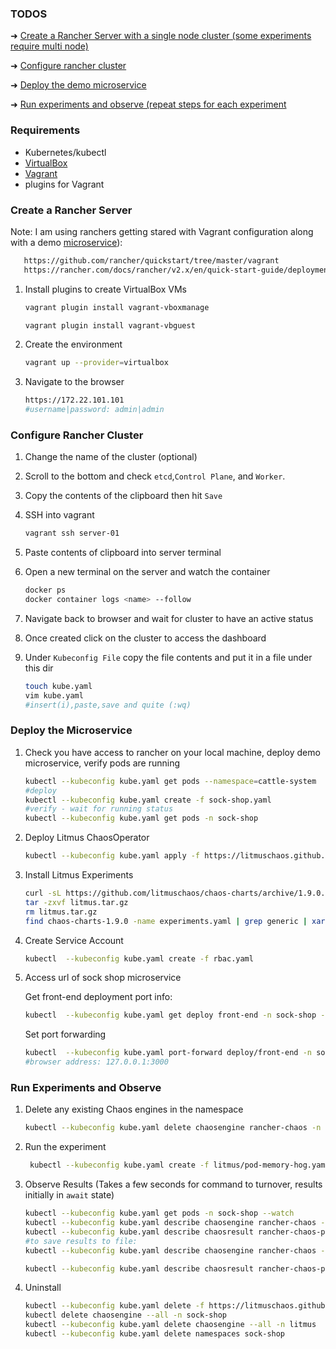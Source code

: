 ### TODOS
  ➜ [Create a Rancher Server with a single node cluster (some experiments require multi node)](#create-a-rancher-server)

  ➜ [Configure rancher cluster](#configure-rancher-cluster)

  ➜ [Deploy the demo microservice](#deploy-the-microservice)

  ➜ [Run experiments and observe (repeat steps for each experiment](#run-experiments-and-observe)

### Requirements
- Kubernetes/kubectl
- [VirtualBox](https://www.virtualbox.org/wiki/Downloads)
- [Vagrant](https://www.vagrantup.com/docs/installation)
- plugins for Vagrant

### Create a Rancher Server 
Note: I am using ranchers getting stared  with Vagrant configuration along with a demo [microservice](https://github.com/microservices-demo/microservices-demo)): 
  ```BASH
     https://github.com/rancher/quickstart/tree/master/vagrant
     https://rancher.com/docs/rancher/v2.x/en/quick-start-guide/deployment/quickstart-vagrant/
  ```


1. Install plugins to create VirtualBox VMs
   
    ```BASH
    vagrant plugin install vagrant-vboxmanage

    vagrant plugin install vagrant-vbguest
    ```  

2. Create the environment 
   
    ```BASH
    vagrant up --provider=virtualbox
    ```
3. Navigate to the browser 
   
    ```BASH
    https://172.22.101.101
    #username|password: admin|admin
    ```


### Configure Rancher Cluster 

1. Change the name of the cluster (optional)
   
2. Scroll to the bottom and check `etcd`,`Control Plane`, and `Worker`.
   
3. Copy the contents of the clipboard then hit `Save`
   
4. SSH into vagrant
    ```BASH
    vagrant ssh server-01
    ```   
5. Paste contents of clipboard into server terminal
   
6. Open a new terminal on the server and watch the container
    ```BASH
    docker ps
    docker container logs <name> --follow
    ```
7. Navigate back to browser and wait for cluster to have an active status 
   
8. Once created click on the cluster to access the dashboard
   
9.  Under `Kubeconfig File` copy the file contents and put it in a file under this dir
    ```BASH
    touch kube.yaml
    vim kube.yaml 
    #insert(i),paste,save and quite (:wq)
    ```

### Deploy the Microservice 

1. Check you have access to rancher on your local machine, deploy demo microservice, verify pods are running
   
    ```BASH
    kubectl --kubeconfig kube.yaml get pods --namespace=cattle-system
    #deploy
    kubectl --kubeconfig kube.yaml create -f sock-shop.yaml
    #verify - wait for running status
    kubectl --kubeconfig kube.yaml get pods -n sock-shop
    ```
2. Deploy Litmus ChaosOperator
   
    ```BASH
    kubectl --kubeconfig kube.yaml apply -f https://litmuschaos.github.io/litmus/litmus-operator-v1.9.0.yaml
    ```
3. Install Litmus Experiments
   
    ```BASH
    curl -sL https://github.com/litmuschaos/chaos-charts/archive/1.9.0.tar.gz -o litmus.tar.gz
    tar -zxvf litmus.tar.gz
    rm litmus.tar.gz
    find chaos-charts-1.9.0 -name experiments.yaml | grep generic | xargs kubectl --kubeconfig kube.yaml apply -n sock-shop -f
    ```
4. Create Service Account
   
    ```BASH
    kubectl  --kubeconfig kube.yaml create -f rbac.yaml
    ```
5. Access url of sock shop microservice

   Get front-end deployment port info:
    ```BASH
    kubectl  --kubeconfig kube.yaml get deploy front-end -n sock-shop -o jsonpath='{.spec.template.spec.containers[?(@.name == "front-end")].ports[0].containerPort}'
    ```
   Set port forwarding
    ```BASH
    kubectl  --kubeconfig kube.yaml port-forward deploy/front-end -n sock-shop 3000:8079
    #browser address: 127.0.0.1:3000
   ```
### Run Experiments and Observe

1. Delete any existing Chaos engines in the namespace

    ```BASH
    kubectl --kubeconfig kube.yaml delete chaosengine rancher-chaos -n sock-shop
    ```

2. Run the experiment 

   ```BASH
    kubectl --kubeconfig kube.yaml create -f litmus/pod-memory-hog.yaml -n sock-shop
    ```
3. Observe Results (Takes a few seconds for command to turnover, results initially in `await` state)

    ```BASH
   kubectl --kubeconfig kube.yaml get pods -n sock-shop --watch
    kubectl --kubeconfig kube.yaml describe chaosengine rancher-chaos -n sock-shop
    kubectl --kubeconfig kube.yaml describe chaosresult rancher-chaos-pod-memory-hog -n sock-shop
    #to save results to file: 
    kubectl --kubeconfig kube.yaml describe chaosengine rancher-chaos -n sock-shop > litmus-results/chaosengine-pod-memory-hog.txt

    kubectl --kubeconfig kube.yaml describe chaosresult rancher-chaos-pod-memory-hog -n sock-shop > litmus-results/chaosresult-pod-memory-hog.txt
    ```
4. Uninstall

    ```BASH
    kubectl --kubeconfig kube.yaml delete -f https://litmuschaos.github.io/litmus/litmus-operator-v1.9.0.yaml
    kubectl delete chaosengine --all -n sock-shop
    kubectl --kubeconfig kube.yaml delete chaosengine --all -n litmus
    kubectl --kubeconfig kube.yaml delete namespaces sock-shop
    ```

